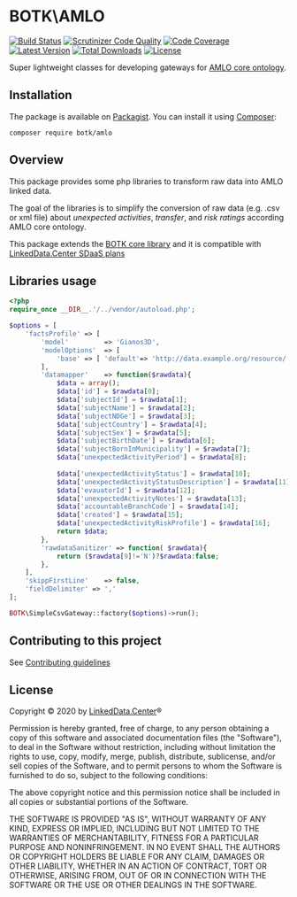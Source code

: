 # BOTK\AMLO
[![Build Status](https://img.shields.io/travis/linkeddatacenter/BOTK-amlo.svg?style=flat-square)](http://travis-ci.org/linkeddatacenter/BOTK-amlo)
[![Scrutinizer Code Quality](https://scrutinizer-ci.com/g/linkeddatacenter/BOTK-amlo/badges/quality-score.png?b=master)](https://scrutinizer-ci.com/g/linkeddatacenter/BOTK-amlo/?branch=master)
[![Code Coverage](https://img.shields.io/scrutinizer/coverage/g/linkeddatacenter/BOTK-amlo.svg?style=flat-square)](https://scrutinizer-ci.com/g/linkeddatacenter/BOTK-amlo)
[![Latest Version](https://img.shields.io/packagist/v/botk/core.svg?style=flat-square)](https://packagist.org/packages/botk/core)
[![Total Downloads](https://img.shields.io/packagist/dt/botk/core.svg?style=flat-square)](https://packagist.org/packages/botk/core)
[![License](https://img.shields.io/packagist/l/botk/core.svg?style=flat-square)](https://packagist.org/packages/botk/core)

Super lightweight classes for developing gateways for [AMLO core ontology](https://gitlab.com/mopso/amlo/-/tree/master/core).


## Installation

The package is available on [Packagist](https://packagist.org/packages/botk/amlo).
You can install it using [Composer](http://getcomposer.org):

```
composer require botk/amlo
```

## Overview

This package provides some php libraries to transform raw data into AMLO linked data.

The goal of the libraries is to simplify the conversion of raw data (e.g. .csv or  xml file) about *unexpected activities*, *transfer*, and *risk ratings* according AMLO core ontology.

This package extends the [BOTK core library](https://github.com/linkeddatacenter/BOTK-core) and it is compatible with [LinkedData.Center SDaaS plans](http://linkeddata.center/home/sdaas)



## Libraries usage

```php
<?php
require_once __DIR__.'/../vendor/autoload.php';

$options = [
	'factsProfile' => [
		'model'			=> 'Gianos3D',
		'modelOptions'	=> [
			'base' => [ 'default'=> 'http://data.example.org/resource/' ]
		],
		'datamapper'	=> function($rawdata){
			$data = array();
			$data['id'] = $rawdata[0];
			$data['subjectId'] = $rawdata[1];
			$data['subjectName'] = $rawdata[2];
			$data['subjectNDGe'] = $rawdata[3];
			$data['subjectCountry'] = $rawdata[4];
			$data['subjectSex'] = $rawdata[5];
			$data['subjectBirthDate'] = $rawdata[6];
			$data['subjectBornInMunicipality'] = $rawdata[7];
			$data['unexpectedActivityPeriod'] = $rawdata[8];
			
			$data['unexpectedActivityStatus'] = $rawdata[10];
			$data['unexpectedActivityStatusDescription'] = $rawdata[11];
			$data['evauatorId'] = $rawdata[12];
			$data['unexpectedActivityNotes'] = $rawdata[13];
			$data['accountableBranchCode'] = $rawdata[14];
			$data['created'] = $rawdata[15];			
			$data['unexpectedActivityRiskProfile'] = $rawdata[16];
			return $data;
		},
		'rawdataSanitizer' => function( $rawdata){
			return ($rawdata[9]!='N')?$rawdata:false;
		},	
	],
	'skippFirstLine'	=> false,
	'fieldDelimiter' => ','
];

BOTK\SimpleCsvGateway::factory($options)->run();
```


## Contributing to this project

See [Contributing guidelines](CONTRIBUTING.md)

## License

Copyright © 2020 by [LinkedData.Center](http://LinkedData.Center/)®

Permission is hereby granted, free of charge, to any person obtaining a copy
of this software and associated documentation files (the "Software"), to deal
in the Software without restriction, including without limitation the rights
to use, copy, modify, merge, publish, distribute, sublicense, and/or sell
copies of the Software, and to permit persons to whom the Software is
furnished to do so, subject to the following conditions:

The above copyright notice and this permission notice shall be included in all
copies or substantial portions of the Software.

THE SOFTWARE IS PROVIDED "AS IS", WITHOUT WARRANTY OF ANY KIND, EXPRESS OR
IMPLIED, INCLUDING BUT NOT LIMITED TO THE WARRANTIES OF MERCHANTABILITY,
FITNESS FOR A PARTICULAR PURPOSE AND NONINFRINGEMENT. IN NO EVENT SHALL THE
AUTHORS OR COPYRIGHT HOLDERS BE LIABLE FOR ANY CLAIM, DAMAGES OR OTHER
LIABILITY, WHETHER IN AN ACTION OF CONTRACT, TORT OR OTHERWISE, ARISING FROM,
OUT OF OR IN CONNECTION WITH THE SOFTWARE OR THE USE OR OTHER DEALINGS IN THE
SOFTWARE.
